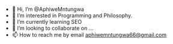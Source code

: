 - 👋 Hi, I’m @AphiweMntungwa
- 👀 I’m interested in Programming and Philosophy.
- 🌱 I’m currently learning SEO
- 💞️ I’m looking to collaborate on ...
- 📫 How to reach me by email aphiwemntungwa66@gmail.com

<!---
AphiweMntungwa/AphiweMntungwa is a ✨ special ✨ repository because its `README.md` (this file) appears on your GitHub profile.
You can click the Preview link to take a look at your changes.
--->
